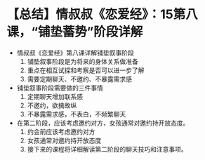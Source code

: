 # 【总结】情叔叔《恋爱经》：15第八课，“铺垫蓄势”阶段详解

-   情叔叔《恋爱经》第八课详解铺垫叙事阶段
    1.  铺垫叙事阶段是为将来的身体关系做准备
    2.  重点在相互试探和考察是否可以进一步了解
    3.  需要定期聊天、不邀约、不暴露需求感
-   铺垫叙事阶段需要做的三件事情
    1.  定期聊天增加联系感
    2.  不邀约，欲擒故纵
    3.  不暴露需求感，不表白，不频繁聊天
-   在第二阶段，应该考虑邀约对方，女孩通常对邀约持开放态度。
    1.  约会前应该考虑邀约对方
    2.  女孩通常对邀约持开放态度
    3.  接下来的课程将详细解读第二阶段的聊天技巧和注意事项。